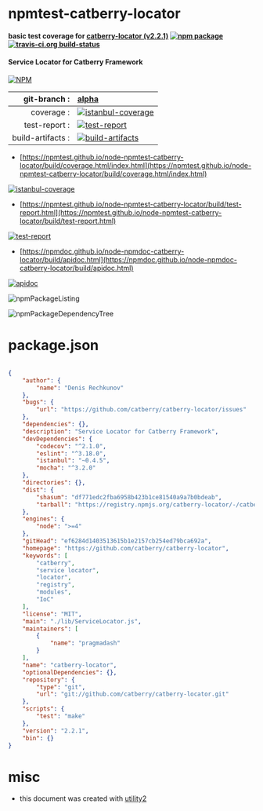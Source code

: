 # npmtest-catberry-locator

#### basic test coverage for  [catberry-locator (v2.2.1)](https://github.com/catberry/catberry-locator)  [![npm package](https://img.shields.io/npm/v/npmtest-catberry-locator.svg?style=flat-square)](https://www.npmjs.org/package/npmtest-catberry-locator) [![travis-ci.org build-status](https://api.travis-ci.org/npmtest/node-npmtest-catberry-locator.svg)](https://travis-ci.org/npmtest/node-npmtest-catberry-locator)

#### Service Locator for Catberry Framework

[![NPM](https://nodei.co/npm/catberry-locator.png?downloads=true&downloadRank=true&stars=true)](https://www.npmjs.com/package/catberry-locator)

| git-branch : | [alpha](https://github.com/npmtest/node-npmtest-catberry-locator/tree/alpha)|
|--:|:--|
| coverage : | [![istanbul-coverage](https://npmtest.github.io/node-npmtest-catberry-locator/build/coverage.badge.svg)](https://npmtest.github.io/node-npmtest-catberry-locator/build/coverage.html/index.html)|
| test-report : | [![test-report](https://npmtest.github.io/node-npmtest-catberry-locator/build/test-report.badge.svg)](https://npmtest.github.io/node-npmtest-catberry-locator/build/test-report.html)|
| build-artifacts : | [![build-artifacts](https://npmtest.github.io/node-npmtest-catberry-locator/glyphicons_144_folder_open.png)](https://github.com/npmtest/node-npmtest-catberry-locator/tree/gh-pages/build)|

- [https://npmtest.github.io/node-npmtest-catberry-locator/build/coverage.html/index.html](https://npmtest.github.io/node-npmtest-catberry-locator/build/coverage.html/index.html)

[![istanbul-coverage](https://npmtest.github.io/node-npmtest-catberry-locator/build/screenCapture.buildCi.browser.%252Ftmp%252Fbuild%252Fcoverage.lib.html.png)](https://npmtest.github.io/node-npmtest-catberry-locator/build/coverage.html/index.html)

- [https://npmtest.github.io/node-npmtest-catberry-locator/build/test-report.html](https://npmtest.github.io/node-npmtest-catberry-locator/build/test-report.html)

[![test-report](https://npmtest.github.io/node-npmtest-catberry-locator/build/screenCapture.buildCi.browser.%252Ftmp%252Fbuild%252Ftest-report.html.png)](https://npmtest.github.io/node-npmtest-catberry-locator/build/test-report.html)

- [https://npmdoc.github.io/node-npmdoc-catberry-locator/build/apidoc.html](https://npmdoc.github.io/node-npmdoc-catberry-locator/build/apidoc.html)

[![apidoc](https://npmdoc.github.io/node-npmdoc-catberry-locator/build/screenCapture.buildCi.browser.%252Ftmp%252Fbuild%252Fapidoc.html.png)](https://npmdoc.github.io/node-npmdoc-catberry-locator/build/apidoc.html)

![npmPackageListing](https://npmtest.github.io/node-npmtest-catberry-locator/build/screenCapture.npmPackageListing.svg)

![npmPackageDependencyTree](https://npmtest.github.io/node-npmtest-catberry-locator/build/screenCapture.npmPackageDependencyTree.svg)



# package.json

```json

{
    "author": {
        "name": "Denis Rechkunov"
    },
    "bugs": {
        "url": "https://github.com/catberry/catberry-locator/issues"
    },
    "dependencies": {},
    "description": "Service Locator for Catberry Framework",
    "devDependencies": {
        "codecov": "^2.1.0",
        "eslint": "^3.18.0",
        "istanbul": "~0.4.5",
        "mocha": "^3.2.0"
    },
    "directories": {},
    "dist": {
        "shasum": "df771edc2fba6958b423b1ce81540a9a7b0bdeab",
        "tarball": "https://registry.npmjs.org/catberry-locator/-/catberry-locator-2.2.1.tgz"
    },
    "engines": {
        "node": ">=4"
    },
    "gitHead": "ef6284d1403513615b1e2157cb254ed79bca692a",
    "homepage": "https://github.com/catberry/catberry-locator",
    "keywords": [
        "catberry",
        "service locator",
        "locator",
        "registry",
        "modules",
        "IoC"
    ],
    "license": "MIT",
    "main": "./lib/ServiceLocator.js",
    "maintainers": [
        {
            "name": "pragmadash"
        }
    ],
    "name": "catberry-locator",
    "optionalDependencies": {},
    "repository": {
        "type": "git",
        "url": "git://github.com/catberry/catberry-locator.git"
    },
    "scripts": {
        "test": "make"
    },
    "version": "2.2.1",
    "bin": {}
}
```



# misc
- this document was created with [utility2](https://github.com/kaizhu256/node-utility2)
